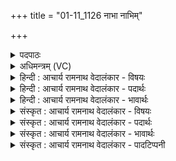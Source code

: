 +++
title = "01-11_1126 नाभा नाभिम्"

+++
<details><summary>पदपाठः</summary>

ना꣡भा꣢꣯। ना꣡भि꣢꣯म्। नः꣣। आ꣢। द꣣दे। च꣡क्षु꣢꣯षा। सू꣡र्य꣢꣯म्। दृ꣡शे꣢। क꣣वेः꣢। अ꣡प꣢꣯त्यम्। आ। दु꣣हे। ११२६।
</details>

<details><summary>अधिमन्त्रम् (VC)</summary>

- पवमानः सोमः
- असितः काश्यपो देवलो वा
- गायत्री
- षड्जः
</details>

<details><summary>हिन्दी : आचार्य रामनाथ वेदालंकार - विषयः</summary>

अगले मन्त्र में गुरु के बताये मार्ग द्वारा परमात्मा के साक्षात्कार का वर्णन है।
</details>

<details><summary>हिन्दी : आचार्य रामनाथ वेदालंकार - पदार्थः</summary>

पदार्थान्वय -  मैं गुरु द्वारा निर्दिष्ट उपाय से(नाभा)केन्द्रभूत अन्तरात्मा में(नः)अपने(नाभिम्)केन्द्रभूत परमात्मा को(आ ददे)ग्रहण करता हूँ, (चक्षुषा)अन्दर की आँख से((सूर्यम्)सूर्यसम प्रभावान् उस परमात्मा को(दृशे)देखने के लिए समर्थ होता हूँ।(कवेः)कवि सोम परमात्मा की(अपत्यम्)सन्तान वेदकाव्य को(आ दुहे)दुहता हूँ ॥११॥
</details>

<details><summary>हिन्दी : आचार्य रामनाथ वेदालंकार - भावार्थः</summary>

भावार्थ -  आचार्य द्वारा वेद दुहने की कला को सीखकर जो वेदार्थों को दुहते हैं और वेदप्रतिपाद्य परमेश्वर की आराधना करते हैं,उनका जीवन सफल हो जाता है ॥११॥
</details>

<details><summary>संस्कृत : आचार्य रामनाथ वेदालंकार - विषयः</summary>

अथ गुरुप्रोक्तेन मार्गेण परमात्मसाक्षात्कारमाह।
</details>

<details><summary>संस्कृत : आचार्य रामनाथ वेदालंकार - पदार्थः</summary>

पदार्थान्वय -  अहम्गुरुणा निर्दिष्टेन उपायेन(नाभा)नाभौ केन्द्रभूते अन्तरात्मनि।[सुपां सुलुक्०। अ० ७।१।३९। इति सप्तम्येकवचनस्य डादेशः।] (नः)अस्माकम्(नाभिम्)केन्द्रभूतं परमात्मानम्(आ ददे)गृह्णामि।(चक्षुषा)अन्तर्नेत्रेण(सूर्यम्)सूर्यप्रभं तं परमात्मानम्(दृशे)द्रष्टुम् प्रभवामि इति शेषः।(कवेः)काव्यकर्तुः सोमस्य परमेश्वरस्य(अपत्यम्)सन्तानं वेदकाव्यम्(आ दुहे)आ दोह्मि ॥११॥
</details>

<details><summary>संस्कृत : आचार्य रामनाथ वेदालंकार - भावार्थः</summary>

भावार्थ -  आचार्यद्वारा वेदार्थदोहनकलां शिक्षित्वा ये वेदार्थान् दुहन्ति,वेदप्रतिपाद्यं परमेश्वरं चाराध्नुवन्ति तेषां जीवनं सफलं जायते ॥११॥
</details>

<details><summary>संस्कृत : आचार्य रामनाथ वेदालंकार - पादटिप्पनी</summary>

टिप्पनी -   १.ऋ० ९।१०।८,‘चक्षु॑श्चि॒त् सूर्ये॒ सचा॑’इति द्वितीयः पादः।
</details>